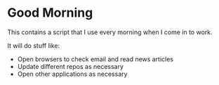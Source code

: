 Good Morning
==============

This contains a script that I use every morning when I come in to work.

It will do stuff like:
 - Open browsers to check email and read news articles
 - Update different repos as necessary
 - Open other applications as necessary

